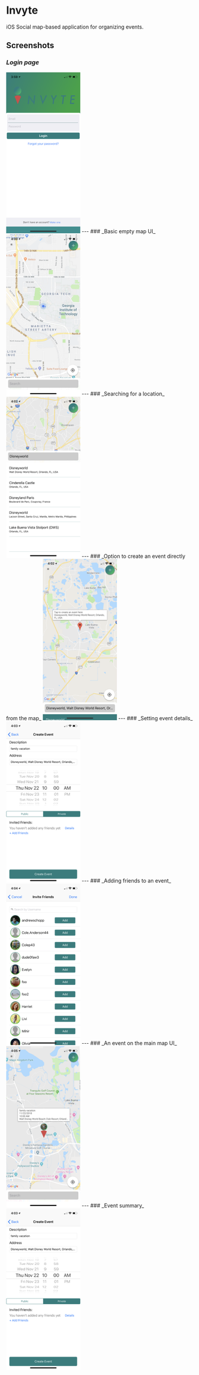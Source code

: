 # Invyte

iOS Social map-based application for organizing events.

## Screenshots

### _Login page_
<img src="https://raw.githubusercontent.com/PatelRahil/HangTime/master/pics/LoginPage.png" alt="Screenshot of login page" width="200"/>
---
### _Basic empty map UI_
<img src="https://raw.githubusercontent.com/PatelRahil/HangTime/master/pics/BasicMapView.png" alt="Screenshot of empty map view" width="200"/>
---
### _Searching for a location_
<img src="https://raw.githubusercontent.com/PatelRahil/HangTime/master/pics/LocationSearch.png" alt="Screenshot of location search" width="200"/>
---
### _Option to create an event directly from the map_
<img src="https://raw.githubusercontent.com/PatelRahil/HangTime/master/pics/CreateEventViaMap.png" alt="Screenshot of event creation via map" width="200"/>
---
### _Setting event details_
<img src="https://raw.githubusercontent.com/PatelRahil/HangTime/master/pics/CreateEventView.png" alt="Screenshot of event creation screen" width="200"/>
---
### _Adding friends to an event_
<img src="https://raw.githubusercontent.com/PatelRahil/HangTime/master/pics/AddFriendsToEventView.png" alt="Screenshot of adding friends to an event" width="200"/>
---
### _An event on the main map UI_
<img src="https://raw.githubusercontent.com/PatelRahil/HangTime/master/pics/EventDescriptionViaMap.png" alt="Screenshot of event on map UI" width="200"/>
---
### _Event summary_
<img src="https://raw.githubusercontent.com/PatelRahil/HangTime/master/pics/CreateEventView.png" alt="Screenshot of event summary UI" width="200"/>
